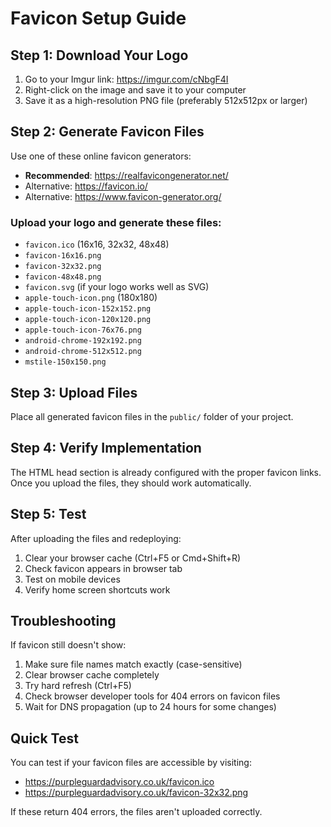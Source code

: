 # Favicon Setup Guide

## Step 1: Download Your Logo
1. Go to your Imgur link: https://imgur.com/cNbgF4I
2. Right-click on the image and save it to your computer
3. Save it as a high-resolution PNG file (preferably 512x512px or larger)

## Step 2: Generate Favicon Files
Use one of these online favicon generators:
- **Recommended**: https://realfavicongenerator.net/
- Alternative: https://favicon.io/
- Alternative: https://www.favicon-generator.org/

### Upload your logo and generate these files:
- `favicon.ico` (16x16, 32x32, 48x48)
- `favicon-16x16.png`
- `favicon-32x32.png` 
- `favicon-48x48.png`
- `favicon.svg` (if your logo works well as SVG)
- `apple-touch-icon.png` (180x180)
- `apple-touch-icon-152x152.png`
- `apple-touch-icon-120x120.png`
- `apple-touch-icon-76x76.png`
- `android-chrome-192x192.png`
- `android-chrome-512x512.png`
- `mstile-150x150.png`

## Step 3: Upload Files
Place all generated favicon files in the `public/` folder of your project.

## Step 4: Verify Implementation
The HTML head section is already configured with the proper favicon links. Once you upload the files, they should work automatically.

## Step 5: Test
After uploading the files and redeploying:
1. Clear your browser cache (Ctrl+F5 or Cmd+Shift+R)
2. Check favicon appears in browser tab
3. Test on mobile devices
4. Verify home screen shortcuts work

## Troubleshooting
If favicon still doesn't show:
1. Make sure file names match exactly (case-sensitive)
2. Clear browser cache completely
3. Try hard refresh (Ctrl+F5)
4. Check browser developer tools for 404 errors on favicon files
5. Wait for DNS propagation (up to 24 hours for some changes)

## Quick Test
You can test if your favicon files are accessible by visiting:
- https://purpleguardadvisory.co.uk/favicon.ico
- https://purpleguardadvisory.co.uk/favicon-32x32.png

If these return 404 errors, the files aren't uploaded correctly.
